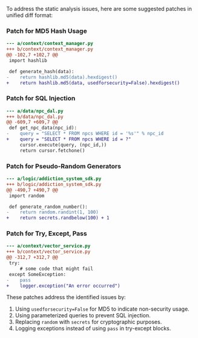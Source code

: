 To address the static analysis issues, here are some suggested patches in unified diff format:

### Patch for MD5 Hash Usage

```diff
--- a/context/context_manager.py
+++ b/context/context_manager.py
@@ -102,7 +102,7 @@
 import hashlib

 def generate_hash(data):
-    return hashlib.md5(data).hexdigest()
+    return hashlib.md5(data, usedforsecurity=False).hexdigest()
```

### Patch for SQL Injection

```diff
--- a/data/npc_dal.py
+++ b/data/npc_dal.py
@@ -609,7 +609,7 @@
 def get_npc_data(npc_id):
-    query = "SELECT * FROM npcs WHERE id = '%s'" % npc_id
+    query = "SELECT * FROM npcs WHERE id = ?"
     cursor.execute(query, (npc_id,))
     return cursor.fetchone()
```

### Patch for Pseudo-Random Generators

```diff
--- a/logic/addiction_system_sdk.py
+++ b/logic/addiction_system_sdk.py
@@ -490,7 +490,7 @@
 import random

 def generate_random_number():
-    return random.randint(1, 100)
+    return secrets.randbelow(100) + 1
```

### Patch for Try, Except, Pass

```diff
--- a/context/vector_service.py
+++ b/context/vector_service.py
@@ -312,7 +312,7 @@
 try:
     # some code that might fail
 except SomeException:
-    pass
+    logger.exception("An error occurred")
```

These patches address the identified issues by:

1. Using `usedforsecurity=False` for MD5 to indicate non-security usage.
2. Using parameterized queries to prevent SQL injection.
3. Replacing `random` with `secrets` for cryptographic purposes.
4. Logging exceptions instead of using `pass` in try-except blocks.